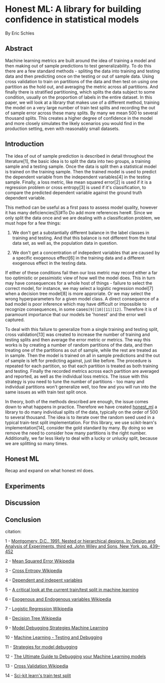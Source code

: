 # Honest ML: A library for building confidence in statistical models

By Eric Schles

## Abstract

Machine learning metrics are built around the idea of training a model and then making out of sample predictions to test generalizability.  To do this there are a few standard methods - spliting the data into training and testing data and then predicting once on the testing or out of sample data.  Using cross validation to train on partitions of the data and then test on using one partition as the hold out, and averaging the metric across all partitions.  And finally there is stratified partitioning, which splits the data subject to some condition, usually on the proportion of labels in the entire dataset.  In this paper, we will look at a library that makes use of a different method, training the model on a very large number of train test splits and recording the out of sample error across these many splits.  By many we mean 500 to several thousand splits.  This creates a higher degree of confidence in the model and more closely simulates the likely scenarios you would find in the production setting, even with reasonably small datasets.

## Introduction

The idea of out of sample prediction is described in detail throughout the literature[1], the basic idea is to split the data into two groups, a training sample and a testing sample.  Once the data is split then a statistical model is trained on the training sample.  Then the trained model is used to predict the dependent variable from the independent variables[4] in the testing sample. Finally, a loss metric, like mean squared error[2] is used if it is a regression problem or cross entropy[3] is used if it's classification, to compare the predicted dependent variable against the ground truth dependent variable.  

This method can be useful as a first pass to assess model quality, however it has many deficiencies[5]#To Do add more references here#.  Since we only split the data once and we are dealing with a classification problem, we must hope for a few things:

1. We don't get a substantially different balance in the label classes in training and testing.  And that this balance is not different from the total data set, as well as, the population data in question.

2. We don't get a concentration of indepedent variables that are caused by a specific exogenous effect[6] in the training data and a different exogenous effect in the testing data.  

If either of these conditions fail then our loss metric may record either a far too optimistic or pessimistic view of how well the model does.  This in turn may have consequences for a whole host of things - failure to select the correct model, for instance, we may select a logistic regression model[7] when a decision tree model[8] is more approriate.  Or we may select the wrong hyperparameters for a given model class.  A direct consequence of a bad model is poor inference which may have difficult or impossible to recognize consequences, in some cases`[9][10][11][12]`.  Therefore it is of paramount importance that our models be 'honest' and the error well captured.  

To deal with this failure to generalize from a single training and testing split, cross validation[13] was created to increase the number of training and testing splits and then average the error metric or metrics.  The way this works is by creating a number of random partitions of the data, and then treating one of the partitions as out of sample, while the rest are treated as in sample.  Then the model is trained on all in sample predictions and the out of sample is left for predicting against, just like before.  The procedure is repeated for each partition, so that each partition is treated as both training and testing.  Finally the recorded metrics across each partition are averaged and reported, as well as the individual loss metrics.  The issue with this strategy is you need to tune the number of partitions - too many and individual partitions won't generalize well, too few and you will run into the same issues as with train test split once.  

In theory, both of the methods described are enough, the issue comes down to what happens in practice.  Therefore we have created [honest_ml](https://github.com/EricSchles/honest_ml) a library to do many individual splits of the data, typically on the order of 500 to several thousand.  The idea is to iterate over the random seed used in a typical train-test split implementation.  For this library, we use scikit-learn's implementation[14], consider the gold standard by many.  By doing so we remove the need to consider how many partitions is the right number.  Additionally, we far less likely to deal with a lucky or unlucky split, because we are splitting so many times.  

## Honest ML

Recap and expand on what honest ml does.  

## Experiments

## Discussion

## Conclusion



citation:

1 - [Montgomery, D.C., 1991. Nested or hierarchical designs. In: Design and Analysis of Experiments, third ed. John Wiley and Sons, New York, pp. 439–452](https://scholar.google.com/scholar?q=Montgomery,%20D.C.,%201991.%20Nested%20or%20hierarchical%20designs.%20In:%20Design%20and%20Analysis%20of%20Experiments,%20third%20ed.%20John%20Wiley%20and%20Sons,%20New%20York,%20pp.%20439452.)

2 - [Mean Squared Error Wikipedia](https://en.wikipedia.org/wiki/Mean_squared_error)

3 - [Cross Entropy Wikipedia](https://en.wikipedia.org/wiki/Cross_entropy)

4 - [Dependent and indepent variables](https://en.wikipedia.org/wiki/Dependent_and_independent_variables)

5 - [A critical look at the current train/test split in machine learning](https://arxiv.org/pdf/2106.04525.pdf)

6 - [Exogenous and Endogenous variables Wikipedia](https://en.wikipedia.org/wiki/Exogenous_and_endogenous_variables)

7 - [Logistic Regression Wikipedia](https://en.wikipedia.org/wiki/Logistic_regression)

8 - [Decision Tree Wikipedia](https://en.wikipedia.org/wiki/Decision_tree_learning)

9 - [Model Debugging Strategies Machine Learning](https://neptune.ai/blog/model-debugging-strategies-machine-learning)

10 - [Machine Learning - Testing and Debugging](https://developers.google.com/machine-learning/testing-debugging/common/overview)

11 - [Strategies for model debugging](https://towardsdatascience.com/strategies-for-model-debugging-aa822f1097ce)

12 - [The Ultimate Guide to Debugging your Machine Learning models](https://towardsdatascience.com/the-ultimate-guide-to-debugging-your-machine-learning-models-103dc0f9e421)

13 - [Cross Validation Wikipedia](https://en.wikipedia.org/wiki/Cross-validation_(statistics))

14 - [Sci-kit learn's train test split](https://scikit-learn.org/stable/modules/generated/sklearn.model_selection.train_test_split.html)